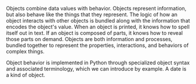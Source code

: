 Objects combine data values with behavior. Objects represent information, but also behave like the things that they represent. The logic of how an object interacts with other objects is bundled along with the information that encodes the object's value. When an object is printed, it knows how to spell itself out in text. If an object is composed of parts, it knows how to reveal those parts on demand. Objects are both information and processes, bundled together to represent the properties, interactions, and behaviors of complex things.

Object behavior is implemented in Python through specialized object syntax and associated terminology, which we can introduce by example. A date is a kind of object.
